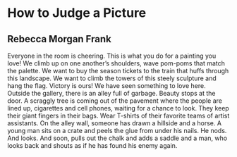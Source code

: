 # How to Judge a Picture
## Rebecca Morgan Frank
Everyone in the room is cheering.
This is what you do for a painting you love!
We climb up on one another’s shoulders,
wave pom-poms that match the palette.
We want to buy the season tickets to the train
that huffs through this landscape. We want
to climb the towers of this steely sculpture
and hang the flag. Victory is ours! We have
seen something to love here. Outside the gallery,
there is an alley full of garbage. Beauty stops
at the door. A scraggly tree is coming out
of the pavement where the people are lined
up, cigarettes and cell phones, waiting
for a chance to look. They keep their
giant fingers in their bags. Wear T-shirts
of their favorite teams of artist assistants.
On the alley wall, someone has drawn
a hillside and a horse. A young man sits
on a crate and peels the glue from under
his nails. He nods. And looks. And soon,
pulls out the chalk and adds a saddle
and a man, who looks back and shouts
as if he has found his enemy again.